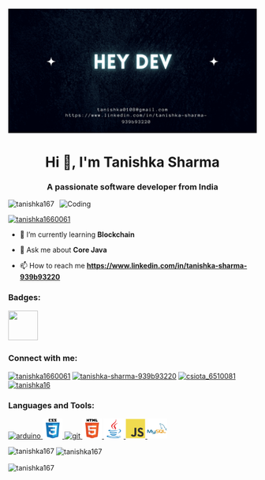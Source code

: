 [![MasterHead](https://github.com/tanishka167/tanishka167/blob/main/banner-github.png)](https://github.com/tanishka167/tanishka167/blob/main/banner-github.png) 

<h1 align="center">Hi 👋, I'm Tanishka Sharma</h1>
<h3 align="center">A passionate software developer from India</h3>
<img align="right" alt="Coding" width="400" src="https://img.freepik.com/premium-vector/asian-woman-working-laptop-woman-it-developer-programming-code-freelance-remote-working_254685-2375.jpg">



<p align="left"> <img src="https://komarev.com/ghpvc/?username=tanishka167&label=Profile%20views&color=0e75b6&style=flat" alt="tanishka167" /> </p>

<p align="left"> <a href="https://twitter.com/tanishka1660061" target="blank"><img src="https://img.shields.io/twitter/follow/tanishka1660061?logo=twitter&style=for-the-badge" alt="tanishka1660061" /></a> </p>

- 🌱 I’m currently learning **Blockchain**

- 💬 Ask me about **Core Java**

- 📫 How to reach me **https://www.linkedin.com/in/tanishka-sharma-939b93220**

<h3 align="left">Badges:</h3>
<img src="https://raw.githubusercontent.com/GSSoC24/Postman-Challenge/main/docs/assets/Postman%20White.png" width="60px" height="60px" /> 

<h3 align="left">Connect with me:</h3>
<p align="left">
<a href="https://twitter.com/tanishka1660061" target="blank"><img align="center" src="https://raw.githubusercontent.com/rahuldkjain/github-profile-readme-generator/master/src/images/icons/Social/twitter.svg" alt="tanishka1660061" height="30" width="40" /></a>
<a href="https://linkedin.com/in/tanishka-sharma-939b93220" target="blank"><img align="center" src="https://raw.githubusercontent.com/rahuldkjain/github-profile-readme-generator/master/src/images/icons/Social/linked-in-alt.svg" alt="tanishka-sharma-939b93220" height="30" width="40" /></a>
<a href="https://www.hackerrank.com/csiota_6510081" target="blank"><img align="center" src="https://raw.githubusercontent.com/rahuldkjain/github-profile-readme-generator/master/src/images/icons/Social/hackerrank.svg" alt="csiota_6510081" height="30" width="40" /></a>
<a href="https://www.leetcode.com/tanishka16" target="blank"><img align="center" src="https://raw.githubusercontent.com/rahuldkjain/github-profile-readme-generator/master/src/images/icons/Social/leet-code.svg" alt="tanishka16" height="30" width="40" /></a>
</p>

<h3 align="left">Languages and Tools:</h3>
<p align="left"> <a href="https://www.arduino.cc/" target="_blank" rel="noreferrer"> <img src="https://cdn.worldvectorlogo.com/logos/arduino-1.svg" alt="arduino" width="40" height="40"/> </a> <a href="https://www.w3schools.com/css/" target="_blank" rel="noreferrer"> <img src="https://raw.githubusercontent.com/devicons/devicon/master/icons/css3/css3-original-wordmark.svg" alt="css3" width="40" height="40"/> </a> <a href="https://git-scm.com/" target="_blank" rel="noreferrer"> <img src="https://www.vectorlogo.zone/logos/git-scm/git-scm-icon.svg" alt="git" width="40" height="40"/> </a> <a href="https://www.w3.org/html/" target="_blank" rel="noreferrer"> <img src="https://raw.githubusercontent.com/devicons/devicon/master/icons/html5/html5-original-wordmark.svg" alt="html5" width="40" height="40"/> </a> <a href="https://www.java.com" target="_blank" rel="noreferrer"> <img src="https://raw.githubusercontent.com/devicons/devicon/master/icons/java/java-original.svg" alt="java" width="40" height="40"/> </a> <a href="https://developer.mozilla.org/en-US/docs/Web/JavaScript" target="_blank" rel="noreferrer"> <img src="https://raw.githubusercontent.com/devicons/devicon/master/icons/javascript/javascript-original.svg" alt="javascript" width="40" height="40"/> </a> <a href="https://www.mysql.com/" target="_blank" rel="noreferrer"> <img src="https://raw.githubusercontent.com/devicons/devicon/master/icons/mysql/mysql-original-wordmark.svg" alt="mysql" width="40" height="40"/> </a> </p>

<p><img align="left" src="https://github-readme-stats.vercel.app/api/top-langs?username=tanishka167&show_icons=true&locale=en&layout=compact" alt="tanishka167" /></p>

<p>&nbsp;<img align="center" src="https://github-readme-stats.vercel.app/api?username=tanishka167&show_icons=true&locale=en" alt="tanishka167" /></p>

<p><img align="center" src="https://github-readme-streak-stats.herokuapp.com/?user=tanishka167&" alt="tanishka167" /></p>
